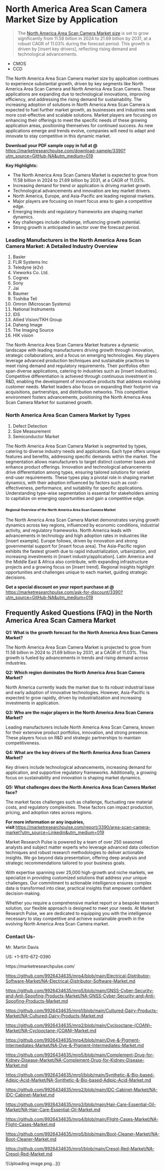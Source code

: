 <h1>North America Area Scan Camera Market&nbsp;Size by Application</h1><blockquote><p>The <a href="https://marketresearchpulse.com/download-sample/3390?utm_source=GitHub-NA&amp;utm_medium=019">North America Area Scan Camera Market size</a> is set to grow significantly from 11.58 billion in 2024 to 21.69 billion by 2031, at a robust CAGR of 11.03% during the forecast period. This growth is driven by [insert key drivers], reflecting rising demand and technological advancements.</p></blockquote><ul><li>CMOS <li> CCD</li></ul><p>The North America Area Scan Camera market size by application continues to experience substantial growth, driven by key segments like North America Area Scan Camera and North America Area Scan Camera. These applications are expanding due to technological innovations, improving efficiency, and addressing the rising demand for sustainability. The increasing adoption of solutions in North America Area Scan Camera is expected to fuel further market growth, as businesses and industries seek more cost-effective and scalable solutions. Market players are focusing on enhancing their offerings to meet the specific needs of these growing application areas, positioning themselves for continued success. As new applications emerge and trends evolve, companies will need to adapt and innovate to stay competitive in this dynamic market.</p><p><strong>Download your PDF sample copy in full at @ </strong><a href="https://marketresearchpulse.com/download-sample/3390?utm_source=GitHub-NA&amp;utm_medium=019">https://marketresearchpulse.com/download-sample/3390?utm_source=GitHub-NA&amp;utm_medium=019</a></p><p><strong>Key Highlights: </strong></p><ul><li>The North America Area Scan Camera Market is expected to grow from 11.58 billion in 2024 to 21.69 billion by 2031, at a CAGR of 11.03%.</li><li>Increasing demand for trend or application is driving market growth.</li><li>Technological advancements and innovation are key market drivers.</li><li>North America, Europe, and Asia-Pacific are leading regional markets.</li><li>Major players are focusing on insert focus area to gain a competitive edge.</li><li>Emerging trends and regulatory frameworks are shaping market dynamics.</li><li>Key challenges include challenge, influencing growth potential.</li><li>Strong growth is anticipated in sector over the forecast period.</li></ul><h3>Leading Manufacturers in the North America Area Scan Camera Market: A Detailed Industry Overview</h3><ol><li>Basler</li><li>FLIR Systems Inc</li><li>Teledyne (e2v)</li><li>Vieworks Co. Ltd.</li><li>Cognex</li><li>Sony</li><li>Jai</li><li>Baumer</li><li>Toshiba Teli</li><li>Omron (Microscan Systems)</li><li>National Instruments</li><li>IDS</li><li>Allied Vision/TKH Group</li><li>Daheng Image</li><li>The Imaging Source</li><li>HIK vision</li></ol><div class="flex max-w-full flex-col flex-grow"><div class="min-h-8 text-message flex w-full flex-col items-end gap-2 whitespace-normal break-words [.text-message+&amp;]:mt-5" dir="auto" data-message-author-role="assistant" data-message-id="fd8432e4-4910-450d-b182-61b7bfb0a01f" data-message-model-slug="gpt-4o"><div class="flex w-full flex-col gap-1 empty:hidden first:pt-[3px]"><div class="markdown prose w-full break-words dark:prose-invert light"><p>The North America Area Scan Camera Market features a dynamic landscape with leading manufacturers driving growth through innovation, strategic collaborations, and a focus on emerging technologies. Key players leverage advanced production techniques and sustainable practices to meet rising demand and regulatory requirements. Their portfolios often span diverse applications, catering to industries such as [insert industries]. Competitive differentiation is achieved through continuous investment in R&amp;D, enabling the development of innovative products that address evolving customer needs. Market leaders also focus on expanding their footprint via acquisitions, partnerships, and distribution networks. This competitive environment fosters advancements, positioning the North America Area Scan Camera Market for sustained growth.</p></div></div></div></div><h3>North America Area Scan Camera Market by Types</h3><ol><li>Defect Detection <li> Size Measurement <li> Semiconductor Market</li></ol><div class="flex max-w-full flex-col flex-grow"><div class="min-h-8 text-message flex w-full flex-col items-end gap-2 whitespace-normal break-words [.text-message+&amp;]:mt-5" dir="auto" data-message-author-role="assistant" data-message-id="084470be-0bb7-4664-bddf-5156b4f41249" data-message-model-slug="gpt-4o-mini"><div class="flex w-full flex-col gap-1 empty:hidden first:pt-[3px]"><div class="markdown prose w-full break-words dark:prose-invert light"><p>The North America Area Scan Camera Market is segmented by types, catering to diverse industry needs and applications. Each type offers unique features and benefits, addressing specific demands within the market. The segmentation allows manufacturers to target distinct customer bases and enhance product offerings. Innovation and technological advancements drive differentiation among types, ensuring tailored solutions for varied end-user requirements. These types play a pivotal role in shaping market dynamics, with their adoption influenced by factors such as cost-effectiveness, performance, and suitability for specific applications. Understanding type-wise segmentation is essential for stakeholders aiming to capitalize on emerging opportunities and gain a competitive edge.</p></div></div></div></div><h3><span style="font-size: 11px;">Regional Overview of the North America Area Scan Camera Market</span></h3><div class="flex max-w-full flex-col flex-grow"><div class="min-h-8 text-message flex w-full flex-col items-end gap-2 whitespace-normal break-words [.text-message+&amp;]:mt-5" dir="auto" data-message-author-role="assistant" data-message-id="e9038762-ce64-4e30-91c9-9bd413514231" data-message-model-slug="gpt-4o-mini"><div class="flex w-full flex-col gap-1 empty:hidden first:pt-[3px]"><div class="markdown prose w-full break-words dark:prose-invert light"><p>The North America Area Scan Camera Market demonstrates varying growth dynamics across key regions, influenced by economic conditions, industrial activity, and regulatory frameworks. North America leads with advancements in technology and high adoption rates in industries like [insert example]. Europe follows, driven by innovation and strong governmental support for [insert focus area]. The Asia-Pacific region exhibits the fastest growth due to rapid industrialization, urbanization, and increasing investments in [insert industry/application]. Latin America and the Middle East &amp; Africa also contribute, with expanding infrastructure projects and a growing focus on [insert trend]. Regional insights highlight opportunities and challenges unique to each market, guiding strategic decisions.</p></div></div></div></div><p><strong>Get a special discount on your report purchase at @ </strong><a href="https://marketresearchpulse.com/ask-for-discount/3390?utm_source=GitHub-NA&amp;utm_medium=019">https://marketresearchpulse.com/ask-for-discount/3390?utm_source=GitHub-NA&amp;utm_medium=019</a></p><h2>Frequently Asked Questions (FAQ) in the North America Area Scan Camera Market</h2><p><strong>Q1: What is the growth forecast for the North America Area Scan Camera Market?</strong></p><p>The North America Area Scan Camera Market is projected to grow from 11.58 billion in 2024 to 21.69 billion by 2031, at a CAGR of 11.03%. This growth is fueled by advancements in trends and rising demand across industries.</p><p><strong>Q2: Which region dominates the North America Area Scan Camera Market?</strong></p><p>North America currently leads the market due to its robust industrial base and early adoption of innovative technologies. However, Asia-Pacific is expected to grow rapidly, driven by industrialization and increasing investments in application.</p><p><strong>Q3: Who are the major players in the North America Area Scan Camera Market?</strong></p><p>Leading manufacturers include North America Area Scan Camera, known for their extensive product portfolios, innovation, and strong presence. These players focus on R&amp;D and strategic partnerships to maintain competitiveness.</p><p><strong>Q4: What are the key drivers of the North America Area Scan Camera Market?</strong></p><p>Key drivers include technological advancements, increasing demand for application, and supportive regulatory frameworks. Additionally, a growing focus on sustainability and innovation is shaping market dynamics.</p><p><strong>Q5: What challenges does the North America Area Scan Camera Market face?</strong></p><p>The market faces challenges such as challenge, fluctuating raw material costs, and regulatory complexities. These factors can impact production, pricing, and adoption rates across regions.</p><p><strong>For more information or any inquiries, visit&nbsp;</strong><a href="https://marketresearchpulse.com/report/3390/area-scan-camera-market?utm_source=Linkedin&utm_medium=019">https://marketresearchpulse.com/report/3390/area-scan-camera-market?utm_source=Linkedin&utm_medium=019</a></p><p>Market Research Pulse is powered by a team of over 250 seasoned analysts and subject matter experts who leverage advanced data collection techniques and robust research methodologies to deliver actionable insights. We go beyond data presentation, offering deep analysis and strategic recommendations tailored to your business goals.</p><p>With expertise spanning over 25,000 high-growth and niche markets, we specialize in providing customized solutions that address your unique challenges. Our commitment to actionable intelligence ensures complex data is transformed into clear, practical insights that empower confident decision-making.</p><p>Whether you require a comprehensive market report or a bespoke research solution, our flexible approach is designed to meet your needs. At Market Research Pulse, we are dedicated to equipping you with the intelligence necessary to stay competitive and achieve sustainable growth in the evolving North America Area Scan Camera market.</p><h3><strong>Contact Us-</strong></h3><p>Mr. Martin Davis</p><p>US: +1-970-672-0390</p><p>https://marketresearchpulse.com/</p><p><a href="https://github.com/9926434635/mrp4/blob/main/Electrical-Distributor-Software-Market/NA-Electrical-Distributor-Software-Market.md">https://github.com/9926434635/mrp4/blob/main/Electrical-Distributor-Software-Market/NA-Electrical-Distributor-Software-Market.md</a></p><p><a href="https://github.com/9926434635/mrp5/blob/main/GNSS-Cyber-Security-and-Anti-Spoofing-Products-Market/NA-GNSS-Cyber-Security-and-Anti-Spoofing-Products-Market.md">https://github.com/9926434635/mrp5/blob/main/GNSS-Cyber-Security-and-Anti-Spoofing-Products-Market/NA-GNSS-Cyber-Security-and-Anti-Spoofing-Products-Market.md</a></p><p><a href="https://github.com/9926434635/mrp1/blob/main/Cultured-Dairy-Products-Market/NA-Cultured-Dairy-Products-Market.md">https://github.com/9926434635/mrp1/blob/main/Cultured-Dairy-Products-Market/NA-Cultured-Dairy-Products-Market.md</a></p><p><a href="https://github.com/9926434635/mrp2/blob/main/Cyclooctane-(COAN)-Market/NA-Cyclooctane-(COAN)-Market.md">https://github.com/9926434635/mrp2/blob/main/Cyclooctane-(COAN)-Market/NA-Cyclooctane-(COAN)-Market.md</a></p><p><a href="https://github.com/9926434635/mrp4/blob/main/Dye-&-Pigment-Intermediates-Market/NA-Dye-&-Pigment-Intermediates-Market.md">https://github.com/9926434635/mrp4/blob/main/Dye-&-Pigment-Intermediates-Market/NA-Dye-&-Pigment-Intermediates-Market.md</a></p><p><a href="https://github.com/9926434635/mrp5/blob/main/Complement-Drug-for-Kidney-Disease-Market/NA-Complement-Drug-for-Kidney-Disease-Market.md">https://github.com/9926434635/mrp5/blob/main/Complement-Drug-for-Kidney-Disease-Market/NA-Complement-Drug-for-Kidney-Disease-Market.md</a></p><p><a href="https://github.com/9926434635/mrp1/blob/main/Synthetic-&-Bio-based-Adipic-Acid-Market/NA-Synthetic-&-Bio-based-Adipic-Acid-Market.md">https://github.com/9926434635/mrp1/blob/main/Synthetic-&-Bio-based-Adipic-Acid-Market/NA-Synthetic-&-Bio-based-Adipic-Acid-Market.md</a></p><p><a href="https://github.com/9926434635/mrp2/blob/main/IDC-Cabinet-Market/NA-IDC-Cabinet-Market.md">https://github.com/9926434635/mrp2/blob/main/IDC-Cabinet-Market/NA-IDC-Cabinet-Market.md</a></p><p><a href="https://github.com/9926434635/mrp3/blob/main/Hair-Care-Essential-Oil-Market/NA-Hair-Care-Essential-Oil-Market.md">https://github.com/9926434635/mrp3/blob/main/Hair-Care-Essential-Oil-Market/NA-Hair-Care-Essential-Oil-Market.md</a></p><p><a href="https://github.com/9926434635/mrp4/blob/main/Flight-Cases-Market/NA-Flight-Cases-Market.md">https://github.com/9926434635/mrp4/blob/main/Flight-Cases-Market/NA-Flight-Cases-Market.md</a></p><p><a href="https://github.com/9926434635/mrp5/blob/main/Boot-Cleaner-Market/NA-Boot-Cleaner-Market.md">https://github.com/9926434635/mrp5/blob/main/Boot-Cleaner-Market/NA-Boot-Cleaner-Market.md</a></p><p><a href="https://github.com/9926434635/mrp1/blob/main/Cresol-Red-Market/NA-Cresol-Red-Market.md">https://github.com/9926434635/mrp1/blob/main/Cresol-Red-Market/NA-Cresol-Red-Market.md</a></p>
![Uploading image.png…]()
